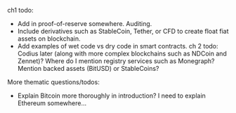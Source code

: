 ch1 todo:
- Add in proof-of-reserve somewhere. Auditing.
- Include derivatives such as StableCoin, Tether, or CFD to create float fiat assets on blockchain.
- Add examples of wet code vs dry code in smart contracts.
ch 2 todo:
Codius later (along with more complex blockchains such as NDCoin and Zennet)? Where do I mention registry services such as Monegraph? Mention backed assets (BitUSD) or StableCoins?

More thematic questions/todos:
- Explain Bitcoin more thoroughly in introduction? I need to explain Ethereum somewhere...

